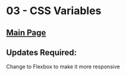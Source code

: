# 03 - CSS Variables

## <a href='../../'>Main Page</a>

## Updates Required:

Change to Flexbox to make it more responsive
